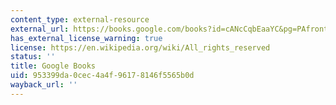 ```yaml
---
content_type: external-resource
external_url: https://books.google.com/books?id=cANcCqbEaaYC&pg=PAfrontcover#v=onepage&q&f=false
has_external_license_warning: true
license: https://en.wikipedia.org/wiki/All_rights_reserved
status: ''
title: Google Books
uid: 953399da-0cec-4a4f-9617-8146f5565b0d
wayback_url: ''
---
```

